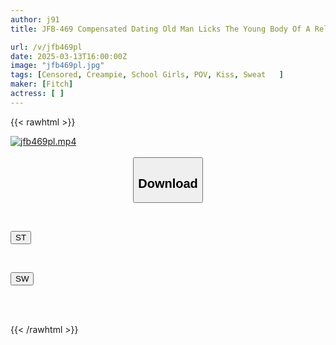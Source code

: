 ```yaml
---
author: j91
title: JFB-469 Compensated Dating Old Man Licks The Young Body Of A Reluctant Schoolgirl Thoroughly And Thickly! 3 Hours Of Best Creampie Sex To Get Pregnant!

url: /v/jfb469pl
date: 2025-03-13T16:00:00Z
image: "jfb469pl.jpg"
tags: [Censored, Creampie, School Girls, POV, Kiss, Sweat	]
maker: [Fitch]
actress: [ ]
---
```



{{< rawhtml >}}

<div class="video" data-videoid="dQgXey9Ba0ikJqk">
    <a href="javascript:;">
        <img src="/v/jfb469pl/jfb469pl.jpg" width="WIDTH" height="HEIGHT" alt="jfb469pl.mp4" loading="lazy">
    </a>
</div>

<script type="text/javascript" src="https://j91.asia/asset/on-demand-st.js"></script>

<br>
  <link rel="stylesheet" href="https://j91.asia/asset/bs5.css">
  
  <center>
  <button class="btn btn-primary" type="button" data-bs-toggle="collapse" data-bs-target=".multi-collapse" aria-expanded="false" aria-controls="multiCollapseExample1 multiCollapseExample2"><h2>Download</h2></button></center>
</p>
<div class="row">
  <div class="col">
    <div class="collapse multi-collapse" id="multiCollapseExample1">
      <div class="card card-body">
	      	      <br>
<div class="buttons">  
<p><a href="/v/jfb469pl/st.html" target="_blank"><button class="btn-hover color-3"><i class="fa fa-download"></i> ST</button></a></p></div>
    </div>
  </div>
</div>
  <div class="col">
    <div class="collapse multi-collapse" id="multiCollapseExample2">
      <div class="card card-body">
	      <br>
<div class="buttons">
<p><a href="/v/jfb469pl/sw.html" target="_blank"><button class="btn-hover color-2"><i class="fa fa-download"></i> SW</button></a></p></div>
<br><br>
      </div>
    </div>
  </div>
</div>

{{< /rawhtml >}}